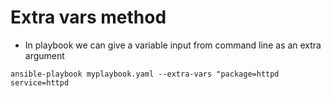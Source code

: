 # Extra vars method

* In playbook we can give a variable input from command line as an extra argument

`ansible-playbook myplaybook.yaml --extra-vars "package=httpd service=httpd`
